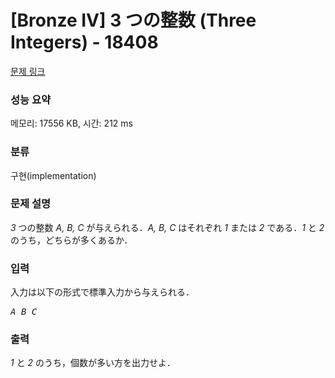 # [Bronze IV] 3 つの整数 (Three Integers) - 18408 

[문제 링크](https://www.acmicpc.net/problem/18408) 

### 성능 요약

메모리: 17556 KB, 시간: 212 ms

### 분류

구현(implementation)

### 문제 설명

<p><var>3</var> つの整数 <var>A, B, C</var> が与えられる．<var>A, B, C</var> はそれぞれ <var>1</var> または <var>2</var> である．<var>1</var> と <var>2</var> のうち，どちらが多くあるか．</p>

### 입력 

 <p>入力は以下の形式で標準入力から与えられる．</p>

<pre><var>A</var> <var>B</var> <var>C</var></pre>

### 출력 

 <p><var>1</var> と <var>2</var> のうち，個数が多い方を出力せよ．</p>

